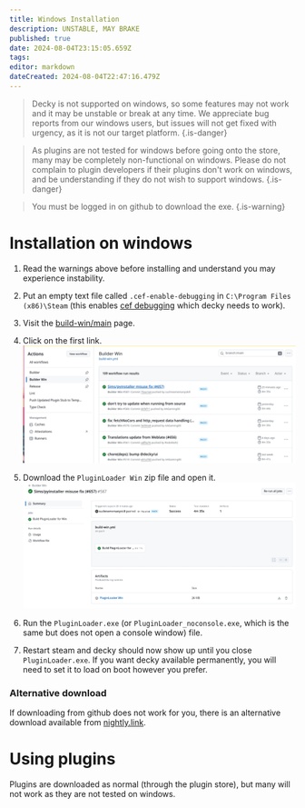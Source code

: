 ```yaml
---
title: Windows Installation
description: UNSTABLE, MAY BRAKE
published: true
date: 2024-08-04T23:15:05.659Z
tags: 
editor: markdown
dateCreated: 2024-08-04T22:47:16.479Z
---
```


> Decky is not supported on windows, so some features may not work and it may be unstable or break at any time. We appreciate bug reports from our windows users, but issues will not get fixed with urgency, as it is not our target platform.
{.is-danger}

> As plugins are not tested for windows before going onto the store, many may be completely non-functional on windows. Please do not complain to plugin developers if their plugins don't work on windows, and be understanding if they do not wish to support windows.
{.is-danger}

> You must be logged in on github to download the exe.
{.is-warning}


# Installation on windows
1. Read the warnings above before installing and understand you may experience instability.
0. Put an empty text file called `.cef-enable-debugging` in `C:\Program Files (x86)\Steam` (this enables [cef debugging](/plugin-dev/cef-debugging) which decky needs to work).
0. Visit the [build-win/main](https://github.com/SteamDeckHomebrew/decky-loader/actions/workflows/build-win.yml?query=branch%3Amain++) page.
0. Click on the first link.
![builder-win.jpg](/wiki/builder-win.jpg)
0. Download the `PluginLoader Win` zip file and open it.
![builder-win2.jpg](/wiki/builder-win2.jpg)

0. Run the `PluginLoader.exe` (or `PluginLoader_noconsole.exe`, which is the same but does not open a console window) file.
0. Restart steam and decky should now show up until you close `PluginLoader.exe`. If you want decky available permanently, you will need to set it to load on boot however you prefer.

### Alternative download
If downloading from github does not work for you, there is an alternative download available from [nightly.link](https://nightly.link/SteamDeckHomebrew/decky-loader/workflows/build-win/main/PluginLoader%20Win.zip).

# Using plugins
Plugins are downloaded as normal (through the plugin store), but many will not work as they are not tested on windows.